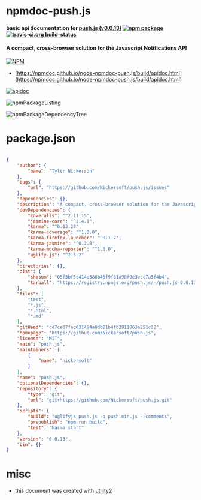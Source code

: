 # npmdoc-push.js

#### basic api documentation for  [push.js (v0.0.13)](https://github.com/Nickersoft/push.js)  [![npm package](https://img.shields.io/npm/v/npmdoc-push.js.svg?style=flat-square)](https://www.npmjs.org/package/npmdoc-push.js) [![travis-ci.org build-status](https://api.travis-ci.org/npmdoc/node-npmdoc-push.js.svg)](https://travis-ci.org/npmdoc/node-npmdoc-push.js)

#### A compact, cross-browser solution for the Javascript Notifications API

[![NPM](https://nodei.co/npm/push.js.png?downloads=true&downloadRank=true&stars=true)](https://www.npmjs.com/package/push.js)

- [https://npmdoc.github.io/node-npmdoc-push.js/build/apidoc.html](https://npmdoc.github.io/node-npmdoc-push.js/build/apidoc.html)

[![apidoc](https://npmdoc.github.io/node-npmdoc-push.js/build/screenCapture.buildCi.browser.%252Ftmp%252Fbuild%252Fapidoc.html.png)](https://npmdoc.github.io/node-npmdoc-push.js/build/apidoc.html)

![npmPackageListing](https://npmdoc.github.io/node-npmdoc-push.js/build/screenCapture.npmPackageListing.svg)

![npmPackageDependencyTree](https://npmdoc.github.io/node-npmdoc-push.js/build/screenCapture.npmPackageDependencyTree.svg)



# package.json

```json

{
    "author": {
        "name": "Tyler Nickerson"
    },
    "bugs": {
        "url": "https://github.com/Nickersoft/push.js/issues"
    },
    "dependencies": {},
    "description": "A compact, cross-browser solution for the Javascript Notifications API",
    "devDependencies": {
        "coveralls": "^2.11.15",
        "jasmine-core": "^2.4.1",
        "karma": "^0.13.22",
        "karma-coverage": "^1.0.0",
        "karma-firefox-launcher": "^0.1.7",
        "karma-jasmine": "^0.3.8",
        "karma-mocha-reporter": "^1.3.0",
        "uglify-js": "^2.6.2"
    },
    "directories": {},
    "dist": {
        "shasum": "05f3bf5c414e386b45f9f61a98f9e3ecc7a5f4b4",
        "tarball": "https://registry.npmjs.org/push.js/-/push.js-0.0.13.tgz"
    },
    "files": [
        "test",
        "*.js",
        "*.html",
        "*.md"
    ],
    "gitHead": "cd7ce07fec031494a0db21b4fb2911863e251c82",
    "homepage": "https://github.com/Nickersoft/push.js",
    "license": "MIT",
    "main": "push.js",
    "maintainers": [
        {
            "name": "nickersoft"
        }
    ],
    "name": "push.js",
    "optionalDependencies": {},
    "repository": {
        "type": "git",
        "url": "git+https://github.com/Nickersoft/push.js.git"
    },
    "scripts": {
        "build": "uglifyjs push.js -o push.min.js --comments",
        "prepublish": "npm run build",
        "test": "karma start"
    },
    "version": "0.0.13",
    "bin": {}
}
```



# misc
- this document was created with [utility2](https://github.com/kaizhu256/node-utility2)
